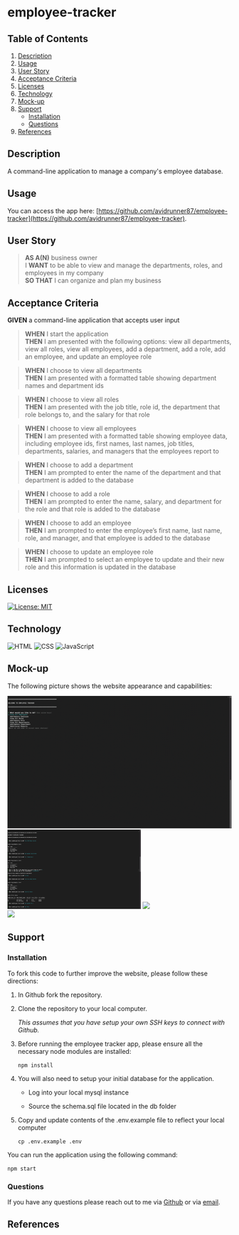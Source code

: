 # employee-tracker

## Table of Contents

1. [Description](#description)
1. [Usage](#usage)
1. [User Story](#user-story)
1. [Acceptance Criteria](#acceptance-criteria)
1. [Licenses](#licenses)
1. [Technology](#technology)
1. [Mock-up](#mock-up)
1. [Support](#support)
   - [Installation](#installation)
   - [Questions](#questions)
1. [References](#references)

## Description
A command-line application to manage a company's employee database.

## Usage
You can access the app here: [https://github.com/avidrunner87/employee-tracker](https://github.com/avidrunner87/employee-tracker).

## User Story
>**AS A(N)** business owner<br>
I **WANT** to be able to view and manage the departments, roles, and employees in my company<br>
**SO THAT** I can organize and plan my business


## Acceptance Criteria
**GIVEN** a command-line application that accepts user input

>**WHEN** I start the application<br>
**THEN** I am presented with the following options: view all departments, view all roles, view all employees, add a department, add a role, add an employee, and update an employee role

>**WHEN** I choose to view all departments<br>
**THEN** I am presented with a formatted table showing department names and department ids

>**WHEN** I choose to view all roles<br>
**THEN** I am presented with the job title, role id, the department that role belongs to, and the salary for that role

>**WHEN** I choose to view all employees<br>
**THEN** I am presented with a formatted table showing employee data, including employee ids, first names, last names, job titles, departments, salaries, and managers that the employees report to

>**WHEN** I choose to add a department<br>
**THEN** I am prompted to enter the name of the department and that department is added to the database

>**WHEN** I choose to add a role<br>
**THEN** I am prompted to enter the name, salary, and department for the role and that role is added to the database

>**WHEN** I choose to add an employee<br>
**THEN** I am prompted to enter the employee’s first name, last name, role, and manager, and that employee is added to the database

>**WHEN** I choose to update an employee role<br>
**THEN** I am prompted to select an employee to update and their new role and this information is updated in the database 


## Licenses
[![License: MIT](https://img.shields.io/badge/License-MIT-yellow.svg)](https://github.com/avidrunner87/employee-tracker/blob/main/LICENSE.md)

## Technology
![HTML](https://img.shields.io/static/v1?label=html&message=34.2%&color=red)
![CSS](https://img.shields.io/static/v1?label=css&message=3.1%&color=purple)
![JavaScript](https://img.shields.io/static/v1?label=javascript&message=62.7%&color=yellow)


## Mock-up
The following picture shows the website appearance and capabilities:

<img src="./assets/images/screenshots/mockup.gif" width="600"><br>
<img src="./assets/images/screenshots/screenshot01.png" width="300">
<img src="./assets/images/screenshots/screenshot02.png" width="300"><br>
<img src="./assets/images/screenshots/screenshot03.png" width="300">

## Support
### Installation
To fork this code to further improve the website, please follow these directions:

1. In Github fork the repository.
1. Clone the repository to your local computer.

      _This assumes that you have setup your own SSH keys to connect with Github._

3. Before running the employee tracker app, please ensure all the necessary node modules are installed:

      ```
      npm install
      ```

4. You will also need to setup your initial database for the application.

   - Log into your local mysql instance

   - Source the schema.sql file located in the db folder

5. Copy and update contents of the .env.example file to reflect your local computer

      ```
      cp .env.example .env
      ```

You can run the application using the following command:
      
```
npm start
```

### Questions
If you have any questions please reach out to me via [Github](https://github.com/avidrunner87) or via [email](mailto:andrew.ronchetto@me.com).

## References